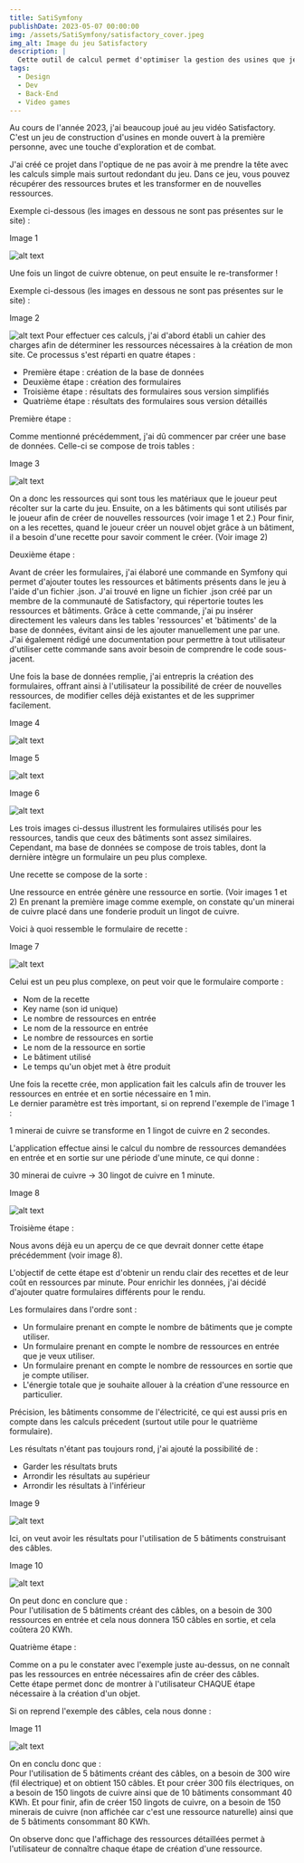 ```yaml
---
title: SatiSymfony
publishDate: 2023-05-07 00:00:00
img: /assets/SatiSymfony/satisfactory_cover.jpeg
img_alt: Image du jeu Satisfactory
description: |
  Cette outil de calcul permet d'optimiser la gestion des usines que je construis dans le jeu vidéo Satisfactory.
tags:
  - Design
  - Dev
  - Back-End
  - Video games
---
```


Au cours de l'année 2023, j'ai beaucoup joué au jeu vidéo Satisfactory. C'est un jeu de construction d'usines en monde ouvert à la première personne, avec une touche d'exploration et de combat.

J'ai créé ce projet dans l'optique de ne pas avoir à me prendre la tête avec les calculs simple mais surtout redondant du jeu.
Dans ce jeu, vous pouvez récupérer des ressources brutes et les transformer en de nouvelles ressources.

Exemple ci-dessous (les images en dessous ne sont pas présentes sur le site) :  


Image 1

![alt text](/assets/SatiSymfony/lingot-de-cuivre.png)

Une fois un lingot de cuivre obtenue, on peut ensuite le re-transformer !

Exemple ci-dessous (les images en dessous ne sont pas présentes sur le site) :  


Image 2  

![alt text](/assets/SatiSymfony/fil-electrique.png)
Pour effectuer ces calculs, j'ai d'abord établi un cahier des charges afin de déterminer les ressources nécessaires à la création de mon site. 
Ce processus s'est réparti en quatre étapes :

- Première étape : création de la base de données
- Deuxième étape : création des formulaires
- Troisième étape : résultats des formulaires sous version simplifiés
- Quatrième étape : résultats des formulaires sous version détaillés 

Première étape :

Comme mentionné précédemment, j'ai dû commencer par créer une base de données. Celle-ci se compose de trois tables :  

Image 3  

![alt text](/assets/SatiSymfony/diagramBDD.png)

On a donc les ressources qui sont tous les matériaux que le joueur peut récolter sur la carte du jeu.
Ensuite, on a les bâtiments qui sont utilisés par le joueur afin de créer de nouvelles ressources (voir image 1 et 2.)
Pour finir, on a les recettes, quand le joueur créer un nouvel objet grâce à un bâtiment, il a besoin d'une recette pour savoir comment le créer. (Voir image 2)

Deuxième étape :

Avant de créer les formulaires, j'ai élaboré une commande en Symfony qui permet d'ajouter toutes les ressources et bâtiments présents dans le jeu à l'aide d'un fichier .json. 
J'ai trouvé en ligne un fichier .json créé par un membre de la communauté de Satisfactory, qui répertorie toutes les ressources et bâtiments. Grâce à cette commande, 
j'ai pu insérer directement les valeurs dans les tables 'ressources' et 'bâtiments' de la base de données, évitant ainsi de les ajouter manuellement une par une.  
J'ai également rédigé une documentation pour permettre à tout utilisateur d'utiliser cette commande sans avoir besoin de comprendre le code sous-jacent.

Une fois la base de données remplie, j'ai entrepris la création des formulaires, offrant ainsi à l'utilisateur la possibilité de créer de nouvelles ressources, 
de modifier celles déjà existantes et de les supprimer facilement.  


Image 4  

![alt text](/assets/SatiSymfony/formulaireRessources.png)  

Image 5  

![alt text](/assets/SatiSymfony/editRessources.png)  

Image 6  

![alt text](/assets/SatiSymfony/createRessources.png)


Les trois images ci-dessus illustrent les formulaires utilisés pour les ressources, tandis que ceux des bâtiments sont assez similaires. 
Cependant, ma base de données se compose de trois tables, dont la dernière intègre un formulaire un peu plus complexe.

Une recette se compose de la sorte :

Une ressource en entrée génère une ressource en sortie. (Voir images 1 et 2)
En prenant la première image comme exemple, on constate qu'un minerai de cuivre placé dans une fonderie produit un lingot de cuivre.

Voici à quoi ressemble le formulaire de recette :  

Image 7  

![alt text](/assets/SatiSymfony/createRecipe.png)  

Celui est un peu plus complexe, on peut voir que le formulaire comporte :

- Nom de la recette
- Key name (son id unique)
- Le nombre de ressources en entrée
- Le nom de la ressource en entrée
- Le nombre de ressources en sortie
- Le nom de la ressource en sortie
- Le bâtiment utilisé
- Le temps qu'un objet met à être produit 

Une fois la recette crée, mon application fait les calculs afin de trouver les ressources en entrée et en sortie nécessaire en 1 min.  
Le dernier paramètre est très important, si on reprend l'exemple de l'image 1 :  

1 minerai de cuivre se transforme en 1 lingot de cuivre en 2 secondes.  

L'application effectue ainsi le calcul du nombre de ressources demandées en entrée et en sortie sur une période d'une minute, ce qui donne :

30 minerai de cuivre -> 30 lingot de cuivre en 1 minute.

Image 8  

![alt text](/assets/SatiSymfony/recipe.png)

Troisième étape :

Nous avons déjà eu un aperçu de ce que devrait donner cette étape précédemment (voir image 8).

L'objectif de cette étape est d'obtenir un rendu clair des recettes et de leur coût en ressources par minute. Pour enrichir les données, 
j'ai décidé d'ajouter quatre formulaires différents pour le rendu.

Les formulaires dans l'ordre sont :

- Un formulaire prenant en compte le nombre de bâtiments que je compte utiliser.
- Un formulaire prenant en compte le nombre de ressources en entrée que je veux utiliser.
- Un formulaire prenant en compte le nombre de ressources en sortie que je compte utiliser.
- L'énergie totale que je souhaite allouer à la création d'une ressource en particulier.

Précision, les bâtiments consomme de l'électricité, ce qui est aussi pris en compte dans les calculs précedent (surtout utile pour le quatrième formulaire).

Les résultats n'étant pas toujours rond, j'ai ajouté la possibilité de :
- Garder les résultats bruts
- Arrondir les résultats au supérieur
- Arrondir les résultats à l'inférieur  

Image 9  

![alt text](/assets/SatiSymfony/buildingEstimation.png)  

Ici, on veut avoir les résultats pour l'utilisation de 5 bâtiments construisant des câbles.  

Image 10  

![alt text](/assets/SatiSymfony/cableEstimation.png)

On peut donc en conclure que :  
Pour l'utilisation de 5 bâtiments créant des câbles, on a besoin de 300 ressources en entrée et cela nous donnera 150 câbles en sortie, et cela
coûtera 20 KWh.

Quatrième étape :

Comme on a pu le constater avec l'exemple juste au-dessus, on ne connaît pas les ressources en entrée nécessaires afin de créer des câbles.  
Cette étape permet donc de montrer à l'utilisateur CHAQUE étape nécessaire à la création d'un objet.

Si on reprend l'exemple des câbles, cela nous donne :  

Image 11  

![alt text](/assets/SatiSymfony/cableEstimationPlus.png)

On en conclu donc que :  
Pour l'utilisation de 5 bâtiments créant des câbles, on a besoin de 300 wire (fil électrique) et on obtient 150 câbles.
Et pour créer 300 fils électriques, on a besoin de 150 lingots de cuivre ainsi que de 10 bâtiments consommant 40 KWh.
Et pour finir, afin de créer 150 lingots de cuivre, on a besoin de 150 minerais de cuivre (non affichée car c'est une ressource naturelle)
ainsi que de 5 bâtiments consommant 80 KWh.

On observe donc que l'affichage des ressources détaillées permet à l'utilisateur de connaître chaque étape de création d'une ressource.